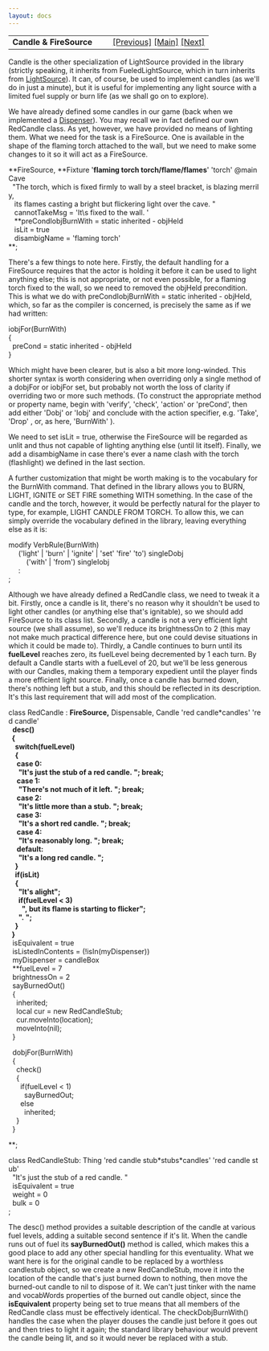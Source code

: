 ```yaml
---
layout: docs
---
```

<table width="100%" data-border="0" data-cellspacing="0"
data-cellpadding="3" data-bgcolor="#C0C0C0">
<colgroup>
<col style="width: 50%" />
<col style="width: 50%" />
</colgroup>
<tbody>
<tr>
<td style="text-align: left;"><strong>Candle &amp; FireSource<br />
</strong></td>
<td style="text-align: right;"><a href="flashlight.html">[Previous]</a>
<a href="generalintroduction.html">[Main]</a> <a
href="oillamp.html">[Next]</a></td>
</tr>
</tbody>
</table>

  
Candle is the other specialization of LightSource provided in the
library (strictly speaking, it inherits from FueledLightSource, which in
turn inherits from [LightSource](lightsource.html)). It can, of course,
be used to implement candles (as we'll do in just a minute), but it is
useful for implementing any light source with a limited fuel supply or
burn life (as we shall go on to explore).  
  
We have already defined some candles in our game (back when we
implemented a [Dispenser](dispenser.html)). You may recall we in fact
defined our own RedCandle class. As yet, however, we have provided no
means of lighting them. What we need for the task is a FireSource. One
is available in the shape of the flaming torch attached to the wall, but
we need to make some changes to it so it will act as a FireSource.  
  
**FireSource, **Fixture '**flaming torch torch/flame/flames**' 'torch' @mainCave  
  "The torch, which is fixed firmly to wall by a steel bracket, is blazing merrily,  
   its flames casting a bright but flickering light over the cave. "  
   cannotTakeMsg = 'It\\s fixed to the wall. '  
   **preCondIobjBurnWith = static inherited - objHeld  
   isLit = true  
   disambigName = 'flaming torch'  
**;  
  
There's a few things to note here. Firstly, the default handling for a
FireSource requires that the actor is holding it before it can be used
to light anything else; this is not appropriate, or not even possible,
for a flaming torch fixed to the wall, so we need to removed the objHeld
precondition. This is what we do with
preCondIobjBurnWith = static inherited - objHeld, which, so far as the
compiler is concerned, is precisely the same as if we had written:  
  
iobjFor(BurnWith)  
{  
  preCond = static inherited - objHeld  
}  
  
Which might have been clearer, but is also a bit more long-winded. This
shorter syntax is worth considering when overriding only a single method
of a dobjFor or iobjFor set, but probably not worth the loss of clarity
if overriding two or more such methods. (To construct the appropriate
method or property name, begin with 'verify', 'check', 'action' or
'preCond', then add either 'Dobj' or 'Iobj' and conclude with the action
specifier, e.g. 'Take', 'Drop' , or, as here, 'BurnWith' ).  
  
We need to set isLit = true, otherwise the FireSource will be regarded
as unlit and thus not capable of lighting anything else (until lit
itself). Finally, we add a disambigName in case there's ever a name
clash with the torch (flashlight) we defined in the last section.  
  
A further customization that might be worth making is to the vocabulary
for the BurnWith command. That defined in the library allows you to
BURN, LIGHT, IGNITE or SET FIRE something WITH something. In the case of
the candle and the torch, however, it would be perfectly natural for the
player to type, for example, LIGHT CANDLE FROM TORCH. To allow this, we
can simply override the vocabulary defined in the library, leaving
everything else as it is:  
  
modify VerbRule(BurnWith)  
     ('light' \| 'burn' \| 'ignite' \| 'set' 'fire' 'to') singleDobj  
         ('with' \| 'from') singleIobj  
     :   
;  
  
Although we have already defined a RedCandle class, we need to tweak it
a bit. Firstly, once a candle is lit, there's no reason why it shouldn't
be used to light other candles (or anything else that's ignitable), so
we should add FireSource to its class list. Secondly, a candle is not a
very efficient light source (we shall assume), so we'll reduce its
brightnessOn to 2 (this may not make much practical difference here, but
one could devise situations in which it could be made to). Thirdly, a
Candle continues to burn until its **fuelLevel** reaches zero, its
fuelLevel being decremented by 1 each turn. By default a Candle starts
with a fuelLevel of 20, but we'll be less generous with our Candles,
making them a temporary expedient until the player finds a more
efficient light source. Finally, once a candle has burned down, there's
nothing left but a stub, and this should be reflected in its
description. It's this last requirement that will add most of the
complication.  
  
class RedCandle : **FireSource,** Dispensable, Candle 'red candle\*candles' 'red candle'  
  **desc()  
  {  
    switch(fuelLevel)  
    {  
     case 0:  
      "It's just the stub of a red candle. "; break;  
     case 1:   
      "There's not much of it left. "; break;  
     case 2:  
      "It's little more than a stub. "; break;       
     case 3:  
      "It's a short red candle. "; break;  
     case 4:  
      "It's reasonably long. "; break;  
     default:  
      "It's a long red candle. ";           
    }  
    if(isLit)  
    {  
      "It's alight";  
      if(fuelLevel \< 3)  
        ", but its flame is starting to flicker";   
      ". ";    
    }  
  }**  
  isEquivalent = true  
  isListedInContents = (!isIn(myDispenser))  
  myDispenser = candleBox  
  **fuelLevel = 7  
  brightnessOn = 2  
  sayBurnedOut()  
  {  
    inherited;  
    local cur = new RedCandleStub;  
    cur.moveInto(location);  
    moveInto(nil);      
  }  
  
  dobjFor(BurnWith)  
  {  
    check()  
    {  
      if(fuelLevel \< 1)  
        sayBurnedOut;  
      else  
        inherited;  
    }  
  }  
  
**;  
  
class RedCandleStub: Thing 'red candle stub\*stubs\*candles' 'red candle stub'  
  "It's just the stub of a red candle. "  
  isEquivalent = true  
  weight = 0  
  bulk = 0  
;  
  
The desc() method provides a suitable description of the candle at
various fuel levels, adding a suitable second sentence if it's lit. When
the candle runs out of fuel its **sayBurnedOut()** method is called,
which makes this a good place to add any other special handling for this
eventuality. What we want here is for the original candle to be replaced
by a worthless candlestub object, so we create a new RedCandleStub, move
it into the location of the candle that's just burned down to nothing,
then move the burned-out candle to nil to dispose of it. We can't just
tinker with the name and vocabWords properties of the burned out candle
object, since the **isEquivalent** property being set to true means that
all members of the RedCandle class must be effectively identical. The
checkDobjBurnWith() handles the case when the player douses the candle
just before it goes out and then tries to light it again; the standard
library behaviour would prevent the candle being lit, and so it would
never be replaced with a stub.  
  
